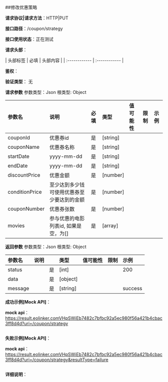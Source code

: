 ##修改优惠策略

**请求协议|请求方法**：HTTP|PUT

**接口路径**：/coupon/strategy

**接口使用状态**：正在测试

**请求头部**：

| 头部标签 | 必填  | 头部内容 | 
| :------------ | :------------ |

**鉴权**：

**验证类型**：
无

**请求参数**
参数类型：Json
根类型: Object

| 参数名 | 说明 | 必填 | 类型 | 值可能性 |  限制 | 示例 |
| :------------ | :------------ | :------------ | :------------ | :------------ | :------------ | :------------ |
|couponId|优惠券id|是|[string]|||
|couponName|优惠券名称|是|[string]|||
|startDate|yyyy-mm-dd|是|[string]|||
|endDate|yyyy-mm-dd|是|[string]|||
|discountPrice|优惠金额|是|[number]|||
|conditionPrice|至少达到多少钱可使用优惠券至少要达到的金额|是|[number]|||
|couponNumber|优惠券张数|是|[number]|||
|movies|参与优惠的电影列表id, 如果是空，为[]|是|[array]|||

**返回参数**
参数类型：Json
根类型: Object

| 参数名  | 说明 |  | 类型 | 值可能性 | 限制 | 示例 |
| :------------ | :------------ | :------------ | :------------ | :------------ | :------------ | :------------ |
|status||是|[int]|||200|
|data||是|[object]||||
|message||是|[string]|||success|

**成功示例[Mock API]**：


**mock api**：https://result.eolinker.comVHpSWiEb7482c7bfbc92a5ec980f56a421b4cbac3ff8d4d?uri=/coupon/strategy
```

```

**失败示例[Mock API]**：


**mock api**：https://result.eolinker.comVHpSWiEb7482c7bfbc92a5ec980f56a421b4cbac3ff8d4d?uri=/coupon/strategy&resultType=failure
```

```

**详细说明**：


```
